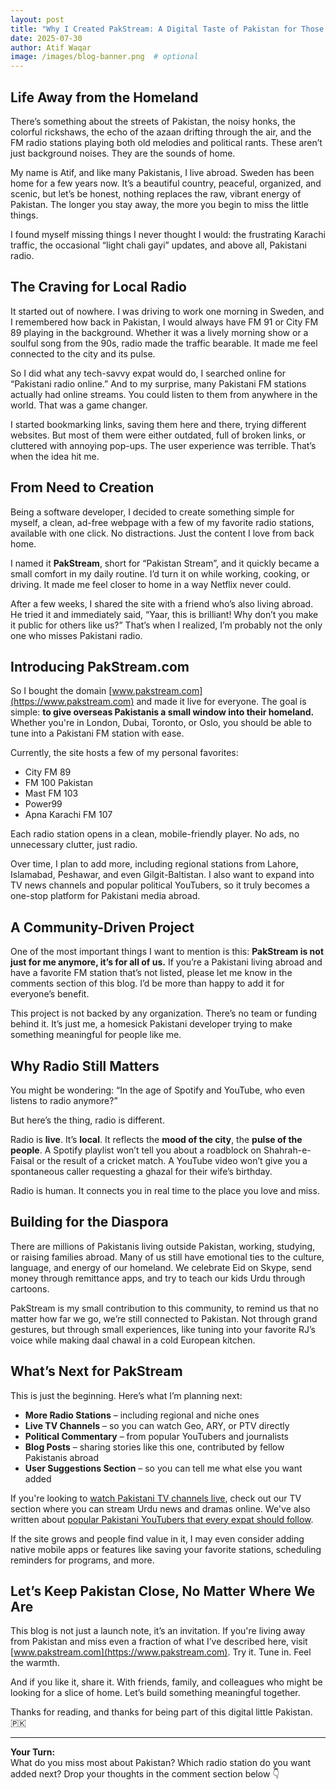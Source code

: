 ```yaml
---
layout: post
title: "Why I Created PakStream: A Digital Taste of Pakistan for Those Living Abroad"
date: 2025-07-30
author: Atif Waqar
image: /images/blog-banner.png  # optional
---
```


## Life Away from the Homeland

There’s something about the streets of Pakistan, the noisy honks, the colorful rickshaws, the echo of the azaan drifting through the air, and the FM radio stations playing both old melodies and political rants. These aren’t just background noises. They are the sounds of home.

My name is Atif, and like many Pakistanis, I live abroad. Sweden has been home for a few years now. It’s a beautiful country, peaceful, organized, and scenic, but let’s be honest, nothing replaces the raw, vibrant energy of Pakistan. The longer you stay away, the more you begin to miss the little things.

I found myself missing things I never thought I would: the frustrating Karachi traffic, the occasional “light chali gayi” updates, and above all, Pakistani radio.

## The Craving for Local Radio

It started out of nowhere. I was driving to work one morning in Sweden, and I remembered how back in Pakistan, I would always have FM 91 or City FM 89 playing in the background. Whether it was a lively morning show or a soulful song from the 90s, radio made the traffic bearable. It made me feel connected to the city and its pulse.

So I did what any tech-savvy expat would do, I searched online for “Pakistani radio online.” And to my surprise, many Pakistani FM stations actually had online streams. You could listen to them from anywhere in the world. That was a game changer.

I started bookmarking links, saving them here and there, trying different websites. But most of them were either outdated, full of broken links, or cluttered with annoying pop-ups. The user experience was terrible. That’s when the idea hit me.

## From Need to Creation

Being a software developer, I decided to create something simple for myself, a clean, ad-free webpage with a few of my favorite radio stations, available with one click. No distractions. Just the content I love from back home.

I named it **PakStream**, short for “Pakistan Stream”, and it quickly became a small comfort in my daily routine. I’d turn it on while working, cooking, or driving. It made me feel closer to home in a way Netflix never could.

After a few weeks, I shared the site with a friend who’s also living abroad. He tried it and immediately said, “Yaar, this is brilliant! Why don’t you make it public for others like us?” That’s when I realized, I’m probably not the only one who misses Pakistani radio.

## Introducing PakStream.com

So I bought the domain [www.pakstream.com](https://www.pakstream.com) and made it live for everyone. The goal is simple: **to give overseas Pakistanis a small window into their homeland.** Whether you're in London, Dubai, Toronto, or Oslo, you should be able to tune into a Pakistani FM station with ease.

Currently, the site hosts a few of my personal favorites:

- City FM 89  
- FM 100 Pakistan  
- Mast FM 103  
- Power99  
- Apna Karachi FM 107

Each radio station opens in a clean, mobile-friendly player. No ads, no unnecessary clutter, just radio.

Over time, I plan to add more, including regional stations from Lahore, Islamabad, Peshawar, and even Gilgit-Baltistan. I also want to expand into TV news channels and popular political YouTubers, so it truly becomes a one-stop platform for Pakistani media abroad.

## A Community-Driven Project

One of the most important things I want to mention is this: **PakStream is not just for me anymore, it’s for all of us.** If you’re a Pakistani living abroad and have a favorite FM station that’s not listed, please let me know in the comments section of this blog. I’d be more than happy to add it for everyone’s benefit.

This project is not backed by any organization. There’s no team or funding behind it. It’s just me, a homesick Pakistani developer trying to make something meaningful for people like me.

## Why Radio Still Matters

You might be wondering: “In the age of Spotify and YouTube, who even listens to radio anymore?”

But here’s the thing, radio is different.

Radio is **live**. It’s **local**. It reflects the **mood of the city**, the **pulse of the people**. A Spotify playlist won’t tell you about a roadblock on Shahrah-e-Faisal or the result of a cricket match. A YouTube video won’t give you a spontaneous caller requesting a ghazal for their wife’s birthday.

Radio is human. It connects you in real time to the place you love and miss.

## Building for the Diaspora

There are millions of Pakistanis living outside Pakistan, working, studying, or raising families abroad. Many of us still have emotional ties to the culture, language, and energy of our homeland. We celebrate Eid on Skype, send money through remittance apps, and try to teach our kids Urdu through cartoons.

PakStream is my small contribution to this community, to remind us that no matter how far we go, we’re still connected to Pakistan. Not through grand gestures, but through small experiences, like tuning into your favorite RJ’s voice while making daal chawal in a cold European kitchen.

## What’s Next for PakStream

This is just the beginning. Here’s what I’m planning next:

- **More Radio Stations** – including regional and niche ones  
- **Live TV Channels** – so you can watch Geo, ARY, or PTV directly
- **Political Commentary** – from popular YouTubers and journalists
- **Blog Posts** – sharing stories like this one, contributed by fellow Pakistanis abroad
- **User Suggestions Section** – so you can tell me what else you want added

If you're looking to [watch Pakistani TV channels live](/livetv.html), check out our TV section where you can stream Urdu news and dramas online. We've also written about [popular Pakistani YouTubers that every expat should follow](/blog/2025/07/31/youtubers-for-news.html).

If the site grows and people find value in it, I may even consider adding native mobile apps or features like saving your favorite stations, scheduling reminders for programs, and more.

## Let’s Keep Pakistan Close, No Matter Where We Are

This blog is not just a launch note, it’s an invitation. If you're living away from Pakistan and miss even a fraction of what I’ve described here, visit [www.pakstream.com](https://www.pakstream.com). Try it. Tune in. Feel the warmth.

And if you like it, share it. With friends, family, and colleagues who might be looking for a slice of home. Let’s build something meaningful together.

Thanks for reading, and thanks for being part of this digital little Pakistan. 🇵🇰

---

**Your Turn:**  
What do you miss most about Pakistan? Which radio station do you want added next? Drop your thoughts in the comment section below 👇
